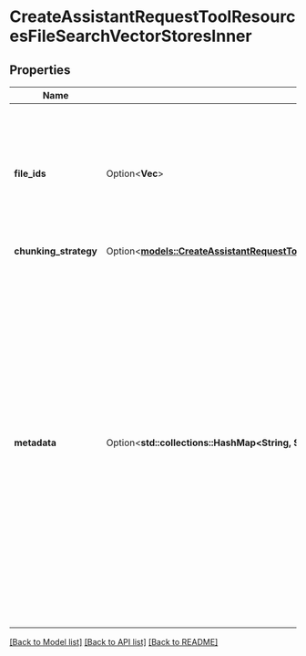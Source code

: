 # CreateAssistantRequestToolResourcesFileSearchVectorStoresInner

## Properties

Name | Type | Description | Notes
------------ | ------------- | ------------- | -------------
**file_ids** | Option<**Vec<String>**> | A list of [file](https://platform.openai.com/docs/api-reference/files) IDs to add to the vector store. There can be a maximum of 10000 files in a vector store.  | [optional]
**chunking_strategy** | Option<[**models::CreateAssistantRequestToolResourcesFileSearchVectorStoresInnerChunkingStrategy**](CreateAssistantRequest_tool_resources_file_search_vector_stores_inner_chunking_strategy.md)> |  | [optional]
**metadata** | Option<**std::collections::HashMap<String, String>**> | Set of 16 key-value pairs that can be attached to an object. This can be useful for storing additional information about the object in a structured format, and querying for objects via API or the dashboard.   Keys are strings with a maximum length of 64 characters. Values are strings with a maximum length of 512 characters.  | [optional]

[[Back to Model list]](../README.md#documentation-for-models) [[Back to API list]](../README.md#documentation-for-api-endpoints) [[Back to README]](../README.md)


